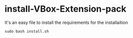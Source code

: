 # install-VBox-Extension-pack
It's an easy file to install the requirements for the installaition

```
sudo bash install.sh
```
